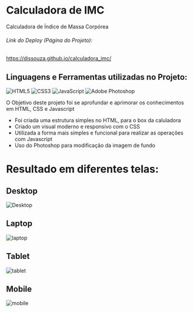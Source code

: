 # Calculadora de IMC
Calculadora de Índice de Massa Corpórea

###### Link do Deploy (Página do Projeto):
https://dissouza.github.io/calculadora_imc/

## Linguagens e Ferramentas utilizadas no Projeto:

![HTML5](https://img.shields.io/badge/html5-%23E34F26.svg?style=for-the-badge&logo=html5&logoColor=white)
![CSS3](https://img.shields.io/badge/css3-%231572B6.svg?style=for-the-badge&logo=css3&logoColor=white)
![JavaScript](https://img.shields.io/badge/javascript-%23323330.svg?style=for-the-badge&logo=javascript&logoColor=%23F7DF1E)
![Adobe Photoshop](https://img.shields.io/badge/adobe%20photoshop-%2331A8FF.svg?style=for-the-badge&logo=adobe%20photoshop&logoColor=white)


O Objetivo deste projeto foi se aprofundar e aprimorar os conhecimentos em HTML, CSS e Javascript

- Foi criada uma estrutura simples no HTML, para o box da caluladora
- Criado um visual moderno e responsivo com o CSS
- Utilizada a forma mais simples e funcional para realizar as operações com Javascript
- Uso do Photoshop para modificação da imagem de fundo

# Resultado em diferentes telas:

## Desktop
![Desktop](https://user-images.githubusercontent.com/104237978/213900902-83fc04f3-a43e-444e-a321-ef617fd77a4b.jpg)

## Laptop
![laptop](https://user-images.githubusercontent.com/104237978/213900912-b105df4e-d20d-428d-b447-425f3b15c7ff.jpg)



## Tablet
![tablet](https://user-images.githubusercontent.com/104237978/213901166-e4863e4a-48f6-4132-9f58-7fb93cec1333.jpg)

## Mobile
![mobile](https://user-images.githubusercontent.com/104237978/213901173-b8154fd4-8a77-4e28-9c76-b7771cc62ea5.jpg)
